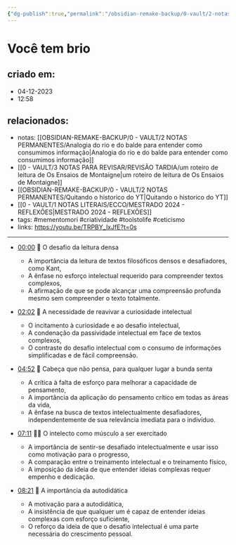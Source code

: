 ```yaml
---
{"dg-publish":true,"permalink":"/obsidian-remake-backup/0-vault/2-notas-permanentes/voce-tem-brio/","tags":["permanente","mementomori","criatividade","toolstolife","ceticismo"],"dgHomeLink":true,"dgShowLocalGraph":true,"dgShowFileTree":true,"dgEnableSearch":true,"noteIcon":""}
---
```


# Você tem brio

## criado em: 
- 04-12-2023
- 12:58
## relacionados:
- notas: [[OBSIDIAN-REMAKE-BACKUP/0 - VAULT/2 NOTAS PERMANENTES/Analogia do rio e do balde para entender como consumimos informação\|Analogia do rio e do balde para entender como consumimos informação]]
- [[0 - VAULT/3 NOTAS PARA REVISAR/REVISÃO TARDIA/um roteiro de leitura de Os Ensaios de Montaigne\|um roteiro de leitura de Os Ensaios de Montaigne]]
- [[OBSIDIAN-REMAKE-BACKUP/0 - VAULT/2 NOTAS PERMANENTES/Quitando o historico do YT\|Quitando o historico do YT]]
- [[0 - VAULT/1 NOTAS LITERAIS/ECCO/MESTRADO 2024 - REFLEXÕES\|MESTRADO 2024 - REFLEXÕES]]
- tags: #mementomori #criatividade #toolstolife #ceticismo
- links: https://youtu.be/TRPBY_lxJfE?t=0s
---

- [00:00](https://youtu.be/TRPBY_lxJfE?t=0s) 📖 O desafio da leitura densa

  - A importância da leitura de textos filosóficos densos e desafiadores, como Kant,
  - A ênfase no esforço intelectual requerido para compreender textos complexos,
  - A afirmação de que se pode alcançar uma compreensão profunda mesmo sem compreender o texto totalmente.

- [02:02](https://youtu.be/TRPBY_lxJfE?t=122s) 🧠 A necessidade de reavivar a curiosidade intelectual

  - O incitamento à curiosidade e ao desafio intelectual,
  - A condenação da passividade intelectual em face de textos complexos,
  - O contraste do desafio intelectual com o consumo de informações simplificadas e de fácil compreensão.

- [04:52](https://youtu.be/TRPBY_lxJfE?t=292s) 💭 Cabeça que não pensa, para qualquer lugar a bunda senta

  - A crítica à falta de esforço para melhorar a capacidade de pensamento,
  - A importância da aplicação do pensamento crítico em todas as áreas da vida,
  - A ênfase na busca de textos intelectualmente desafiadores, independentemente de sua relevância imediata para o indivíduo.

- [07:11](https://youtu.be/TRPBY_lxJfE?t=431s) 🏋️‍♂️ O intelecto como músculo a ser exercitado

  - A importância de sentir-se desafiado intelectualmente e usar isso como motivação para o progresso,
  - A comparação entre o treinamento intelectual e o treinamento físico,
  - A imposição da ideia de que entender ideias complexas requer empenho e dedicação.  

- [08:21](https://youtu.be/TRPBY_lxJfE?t=501s) 🎵 A importância da autodidática

  - A motivação para a autodidática,
  - A insistência de que qualquer um é capaz de entender ideias complexas com esforço suficiente,
  - O reforço da ideia de que o desafio intelectual é uma parte necessária do crescimento pessoal.